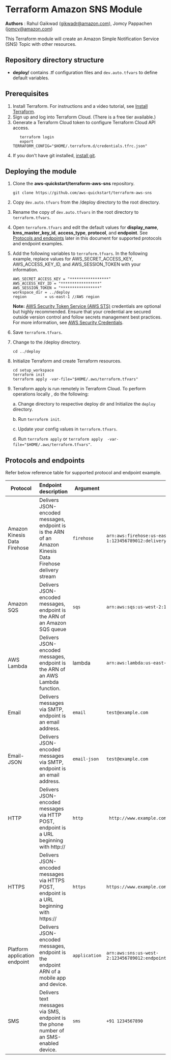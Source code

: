 # Terraform Amazon SNS Module
**Authors** : Rahul Gaikwad (gikwadr@amazon.com), Jomcy Pappachen (jomcy@amazon.com)

This Terraform module will create an Amazon Simple Notification Service (SNS) Topic with other resources. 

## Repository directory structure 
* **deploy/** contains .tf configuration files and `dev.auto.tfvars` to define default variables.

## Prerequisites 
1. Install Terraform. For instructions and a video tutorial, see [Install Terraform](https://learn.hashicorp.com/tutorials/terraform/install-cli). 
2. Sign up and log into Terraform Cloud. (There is a free tier available.)
3. Generate a Terraform Cloud token to configure Terraform Cloud API access.
   ```
      terraform login
      export TERRAFORM_CONFIG="$HOME/.terraform.d/credentials.tfrc.json"
   ```
4. If you don't have git installed, [install git](https://git-scm.com/book/en/v2/Getting-Started-Installing-Git). 

## Deploying the module
   
  1. Clone the **aws-quickstart/terraform-aws-sns** repository.
      ```
      git clone https://github.com/aws-quickstart/terraform-aws-sns
      ```
  2. Copy `dev.auto.tfvars` from the /deploy directory to the root directory.
  3. Rename the copy of `dev.auto.tfvars` in the root directory to `terraform.tfvars`.
  4. Open `terraform.tfvars` and edit the default values for **display_name**, **kms_master_key_id**, **access_type**, **protocol**, and **endpoint**. See [Protocols and endpoints](#table) later in this document for supported protocols and endpoint examples.
  5. Add the following variables to `terraform.tfvars`. In the following example, replace values for AWS_SECRET_ACCESS_KEY, AWS_ACCESS_KEY_ID, and  AWS_SESSION_TOKEN with your information.
       ```  
      AWS_SECRET_ACCESS_KEY = "*****************"
      AWS_ACCESS_KEY_ID = "*****************"
      AWS_SESSION_TOKEN = "*****************"
      workspace_dir = ../deploy
      region        = us-east-1 //AWS region
      ```    
      **Note:** [AWS Security Token Service (AWS STS)](https://docs.aws.amazon.com/general/latest/gr/sts.html) credentials are optional but highly recommended. Ensure that your credential are secured outside version control and follow secrets management best practices. For more information, see [AWS Security Credentials](https://docs.aws.amazon.com/general/latest/gr/aws-security-credentials.html).
  
  5. Save `terraform.tfvars`.
  4. Change to the /deploy directory.
     ```
     cd ../deploy
     ```
  6. Initialize Terraform and create Terraform resources.
      ```
     cd setup_workspace
     terraform init
     terraform apply -var-file="$HOME/.aws/terraform.tfvars"
      ```
  6. Terraform apply is run remotely in Terraform Cloud. To perform operations locally , do the following: 
   
       a. Change directory to respective deploy dir and Initialize the `deploy` directory.
       
       b. Run `terraform init`.  
       
       c. Update your config values in `terraform.tfvars`.
       
       d. Run `terraform apply` or `terraform apply  -var-file="$HOME/.aws/terraform.tfvars"`.


## Protocols and endpoints <a name='table'>

Refer below reference table for supported protocol and endpoint example.

| Protocol         |               Endpoint description                         | Argument      | Endpoint example |
| ---| :--- | --- | ---
| Amazon Kinesis Data Firehose | Delivers JSON-encoded messages, endpoint is is the ARN of an Amazon Kinesis Data Firehose delivery stream | ```firehose```  |   ```arn:aws:firehose:us-east-1:123456789012:deliverystream/ticketUploadStream```  |
| Amazon SQS  | Delivers JSON-encoded messages, endpoint is the ARN of an Amazon SQS queue | ```sqs``` |```arn:aws:sqs:us-west-2:123456789012:terraform-queue-too```  |   
| AWS Lambda  | Delivers JSON-encoded messages, endpoint is the ARN of an AWS Lambda function.| lambda |  ```arn:aws:lambda:us-east-1:123456789012:function:sample-lambda```  |
| Email |  Delivers messages via SMTP, endpoint is an email address. | ```email``` | ```test@example.com```|
| Email-JSON | Delivers JSON-encoded messages via SMTP, endpoint is an email address.  |```email-json``` |   ```test@example.com```  |
| HTTP  | Delivers JSON-encoded messages via HTTP POST, endpoint is a URL beginning with http:// | ```http``` | ``` http://www.example.com```  |
| HTTPS | Delivers JSON-encoded messages via HTTPS POST, endpoint is a URL beginning with https:// | ```https``` |  ```https://www.example.com ```|
| Platform application endpoint | Delivers JSON-encoded messages, endpoint is the endpoint ARN of a mobile app and device. | ```application``` | ```arn:aws:sns:us-west-2:123456789012:endpoint/ADM/MyApplication/abcd1efg2hi4jk6lmnopqr```|
| SMS | Delivers text messages via SMS, endpoint is the phone number of an SMS-enabled device. | ```sms``` |  ```+91 1234567890```|

             
  
